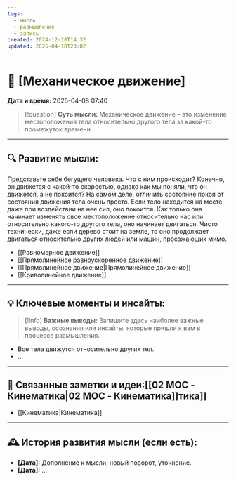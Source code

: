 ```yaml
---
tags:
  - мысль
  - размышление
  - запись
created: 2024-12-18T14:32
updated: 2025-04-18T23:02
---
```


# 💭  [Механическое движение]

**Дата и время:** 2025-04-08 07:40

> [!question] **Суть мысли:**
> Механическое движение – это изменение местоположения тела относительно другого тела за какой-то промежуток времени.

---

## 🔍 Развитие мысли:

Представьте себе бегущего человека. Что с ним происходит? Конечно, он движется с какой-то скоростью, однако как мы поняли, что он движется, а не покоится? 
На самом деле, отличить состояние покоя от состояния движения тела очень просто. Если тело находится на месте, даже при воздействии на нее сил, оно покоится. Как только она начинает изменять свое местоположение относительно нас или относительно какого-то другого тела, оно начинает двигаться. Чисто технически, даже если дерево стоит на земле, то оно продолжает двигаться относительно других людей или машин, проезжающих мимо.

- [[Равномерное движение]]
- [[Прямолинейное равноускоренное движение]]
- [[Прямолинейное движение|Прямолинейное движение]]
- [[Криволинейное движение]]

---

## 💡 Ключевые моменты и инсайты:

> [!info] **Важные выводы:**
> Запишите здесь наиболее важные выводы, осознания или инсайты, которые пришли к вам в процессе размышления.

- Все тела движутся относительно других тел.
- ...

---

## 🔄 Связанные заметки и идеи:[[02 MOC - Кинематика|02 MOC - Кинематика]]тика]]
- [[Кинематика|Кинематика]]

---

## 🕰️ История развития мысли (если есть):

* **[Дата]:**  Дополнение к мысли, новый поворот, уточнение.
* **[Дата]:**  ...